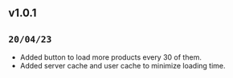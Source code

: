 ## **v1.0.1**
## **`20/04/23`**
- Added button to load more products every 30 of them.
- Added server cache and user cache to minimize loading time.